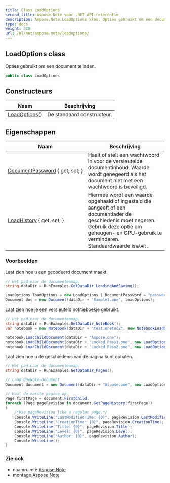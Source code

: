 ```yaml
---
title: Class LoadOptions
second_title: Aspose.Note voor .NET API-referentie
description: Aspose.Note.LoadOptions klas. Opties gebruikt om een document te laden.
type: docs
weight: 320
url: /nl/net/aspose.note/loadoptions/
---
```

## LoadOptions class

Opties gebruikt om een document te laden.

```csharp
public class LoadOptions
```

## Constructeurs

| Naam | Beschrijving |
| --- | --- |
| [LoadOptions](loadoptions/)() | De standaard constructeur. |

## Eigenschappen

| Naam | Beschrijving |
| --- | --- |
| [DocumentPassword](../../aspose.note/loadoptions/documentpassword/) { get; set; } | Haalt of stelt een wachtwoord in voor de versleutelde documentinhoud. Waarde wordt genegeerd als het document niet met een wachtwoord is beveiligd. |
| [LoadHistory](../../aspose.note/loadoptions/loadhistory/) { get; set; } | Hiermee wordt een waarde opgehaald of ingesteld die aangeeft of een documentlader de geschiedenis moet negeren. Gebruik deze optie om geheugen- en CPU-gebruik te verminderen. Standaardwaarde is`WAAR` . |

### Voorbeelden

Laat zien hoe u een gecodeerd document maakt.

```csharp
// Het pad naar de documentenmap.
string dataDir = RunExamples.GetDataDir_LoadingAndSaving();

LoadOptions loadOptions = new LoadOptions { DocumentPassword = "password" };
Document doc = new Document(dataDir + "Sample1.one", loadOptions);
```

Laat zien hoe je een versleuteld notitieboekje gebruikt.

```csharp
// Het pad naar de documentenmap.
string dataDir = RunExamples.GetDataDir_NoteBook();
var notebook = new Notebook(dataDir + "test.onetoc2", new NotebookLoadOptions() { DeferredLoading = true });

notebook.LoadChildDocument(dataDir + "Aspose.one");  
notebook.LoadChildDocument(dataDir + "Locked Pass1.one", new LoadOptions() { DocumentPassword = "pass" });
notebook.LoadChildDocument(dataDir + "Locked Pass2.one", new LoadOptions() { DocumentPassword = "pass2" });
```

Laat zien hoe u de geschiedenis van de pagina kunt ophalen.

```csharp
// Het pad naar de documentenmap.
string dataDir = RunExamples.GetDataDir_Pages();

// Laad OneNote-document
Document document = new Document(dataDir + "Aspose.one", new LoadOptions { LoadHistory = true });

// Haal de eerste pagina op
Page firstPage = document.FirstChild;
foreach (Page pageRevision in document.GetPageHistory(firstPage))
{
    /*Use pageRevision like a regular page.*/
    Console.WriteLine("LastModifiedTime: {0}", pageRevision.LastModifiedTime);
    Console.WriteLine("CreationTime: {0}", pageRevision.CreationTime);
    Console.WriteLine("Title: {0}", pageRevision.Title);
    Console.WriteLine("Level: {0}", pageRevision.Level);
    Console.WriteLine("Author: {0}", pageRevision.Author);
    Console.WriteLine();
}
```

### Zie ook

* naamruimte [Aspose.Note](../../aspose.note/)
* montage [Aspose.Note](../../)


